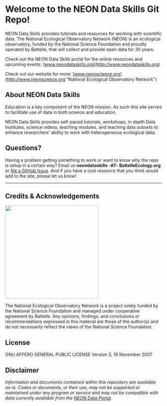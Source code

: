# Welcome to the NEON Data Skills Git Repo!

NEON Data Skills provides tutorials and resources for working with scientific 
data. The National Ecological Observatory Network (NEON) is an ecological observatory,
funded by the National Science Foundation and proudly operated by Battelle, that will 
collect and provide open data for 30 years. 

Check out the NEON Data Skills portal for the online resources and upcoming events: 
[www.neondataskills.org](http://www.neondataskills.org)

Check out our website for more: 
[www.neonscience.org](http://www.neonscience.org "National Ecological Observatory Network")

## About NEON Data Skills 

Education is a key component of the NEON mission. As such this site serves to 
facilitate use of data in both science and education.

NEON Data Skills provides self-paced tutorials, workshops, in depth Data Institutes,
 science videos, teaching modules, and teaching data subsets to enhance researchers' 
ability to work with heterogeneous ecological data. 


## Questions?

Having a problem getting something to work or want to know why the repo is setup 
in a certain way? Email us **neondataskills -AT- BattelleEcology.org** or 
[file a GitHub Issue](https://github.com/neonscience/NEON-Data-Skills/issues). And 
if you have a cool resource that you think would add to the site, please let us 
know!

---

## Credits & Acknowledgements

<!-- HTML tags to produce image, resize, add hyperlink. -->
<!-- ONLY WORKS WITH HTML or GITHUB documents -->
<a href="http://www.neonscience.org/"> <img src="logo.png" width="300px" /> </a>

The National Ecological Observatory Network is a project solely funded by the 
National Science Foundation and managed under cooperative agreement by Battelle. 
Any opinions, findings, and conclusions or recommendations expressed in this 
material are those of the author(s) and do not necessarily reflect the views of 
the National Science Foundation.

## License

GNU AFFERO GENERAL PUBLIC LICENSE Version 3, 19 November 2007


## Disclaimer


*Information and documents contained within this repository are available as-is. 
Codes or documents, or their use, may not be supported or maintained under any 
program or service and may not be compatible with data currently available from 
the <a href="data.neonscience.org" target="_blank"> NEON Data Portal</a>.*
